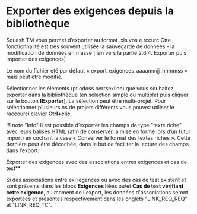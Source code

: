# Exporter des exigences depuis la bibliothèque


Squash TM vous permet d’exporter au format .xls vos e rccurc Ctte fonctionnalité est très souvent utilisée la sauvegarde de données
	- la modification de données en masse [lien vers la partie 2.6.4. Exporter puis importer des exigences]

Le nom du fichier eté par défaut  « export_exigences_aaaammjj_hhmmss » mais peut être modifié.

Sélectionner les éléments (pt odoss  oerrsexiine) que vous souhaitez exporter dans la bibliothèque (en sélection simple ou multiple) puis cliquer sur le bouton **[Exporter]**. La sélection peut être multi-projet. 
Pour sélectionner plusieurs ns de projets différents vous pouvez utiliser le raccourci clavier **Ctrl+clic**.

!!! note "Info"
	Il est possible d’exporter les champs de type "texte riche" avec leurs balises HTML (afin de conserver la mise en forme lors d’un futur import)  en cochant la case « Conserver le format des textes riches ». Cette dernière peut être décochée, dans le but de faciliter la lecture des champs dans  l’export.


Exporter des exigences avec des associations entres exigences et cas de test**

Si des associations entre exi iegences ou avec des cas de test existent et sont présents dans les blocs **Exigences liées** ou/et **Cas de test vérifiant cette exigence**, au moment de l'export, les données d'associations seront exportées et présentes respectivement dans les onglets "LINK_REQ_REQ" et "LINK_REQ_TC".
<!--stackedit_data:
eyJoaXN0b3J5IjpbMzkwNzU5MTMxLDEzMDc5NzU5MTddfQ==
-->